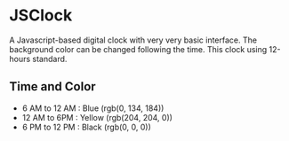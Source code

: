 # JSClock
A Javascript-based digital clock with very very basic interface. The background color can be changed following the time. This clock using 12-hours standard.

## Time and Color
- 6 AM to 12 AM : Blue (rgb(0, 134, 184))
- 12 AM to 6PM : Yellow (rgb(204, 204, 0))
- 6 PM to 12 PM : Black (rgb(0, 0, 0))